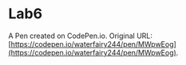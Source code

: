 # Lab6

A Pen created on CodePen.io. Original URL: [https://codepen.io/waterfairy244/pen/MWpwEog](https://codepen.io/waterfairy244/pen/MWpwEog).

